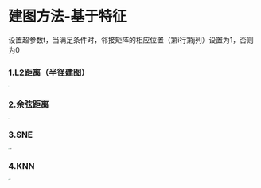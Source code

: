 # 建图方法-基于特征

设置超参数t，当满足条件时，邻接矩阵的相应位置（第i行第j列）设置为1，否则为0

### 1.L2距离（半径建图）

<img src="http://mengxiangjie12138-images.oss-cn-beijing.aliyuncs.com/graph-building-l2.png" alt="l2" style="zoom:5%;" />

### 2.余弦距离

<img src="http://mengxiangjie12138-images.oss-cn-beijing.aliyuncs.com/graph-building-Cosine.png" alt="cos" style="zoom:5%;" />

### 3.SNE

<img src="http://mengxiangjie12138-images.oss-cn-beijing.aliyuncs.com/graph-building-SNE.png" alt="SNE" style="zoom:15%;" />

### 4.KNN

<img src="http://mengxiangjie12138-images.oss-cn-beijing.aliyuncs.com/graph-building-KNN.png" alt="KNN" style="zoom:10%;" />



























